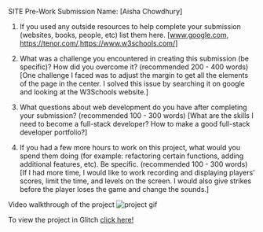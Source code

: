 SITE Pre-Work Submission
Name: [Aisha Chowdhury]

1. If you used any outside resources to help complete your submission (websites, books, people, etc) list them here. [www.google.com, https://tenor.com/,https://www.w3schools.com/]

2. What was a challenge you encountered in creating this submission (be specific)? How did you overcome it? (recommended 200 - 400 words) [One challenge I faced was to adjust the margin to get all the elements of the page in the center. I solved this issue by searching it on google and looking at the W3Schools website.]

3. What questions about web development do you have after completing your submission? (recommended 100 - 300 words) [What are the skills I need to become a full-stack developer? How to make a good full-stack developer portfolio?]

4. If you had a few more hours to work on this project, what would you spend them doing (for example: refactoring certain functions, adding additional features, etc). Be specific. (recommended 100 - 300 words) [If I had more time, I would like to work recording and displaying players' scores, limit the time, and levels on the screen. I would also give strikes before the player loses the game and change the sounds.]

Video walkthrough of the project
<img src="soundgame.gif" alt="project gif">

To view the project in Glitch
<a href="https://glitch.com/edit/#!/codepath-pre">click here!</a>
